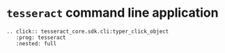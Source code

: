 # `tesseract` command line application

```{eval-rst}
.. click:: tesseract_core.sdk.cli:typer_click_object
   :prog: tesseract
   :nested: full
```
